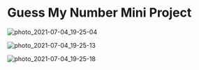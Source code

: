 # Guess My Number Mini Project

![photo_2021-07-04_19-25-04](https://user-images.githubusercontent.com/81500583/124390381-8ff70080-dd00-11eb-897f-acf9dd335343.jpg)

![photo_2021-07-04_19-25-13](https://user-images.githubusercontent.com/81500583/124390383-908f9700-dd00-11eb-90be-061d7edc871a.jpg)

![photo_2021-07-04_19-25-18](https://user-images.githubusercontent.com/81500583/124390385-91282d80-dd00-11eb-9c41-176bab93586f.jpg)
